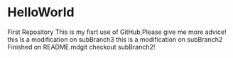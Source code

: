 # HelloWorld
First Repository
This is my fisrt use of GitHub,Please give me more advice!
this is a modification on subBranch3
this is a modification on subBranch2
Finished on README.mdgit checkout subBranch2!
